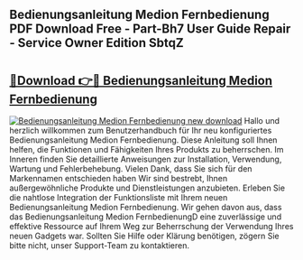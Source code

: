 ## Bedienungsanleitung Medion Fernbedienung PDF Download Free - Part-Bh7 User Guide Repair - Service Owner Edition SbtqZ

# <h2><a href="http://df4vrd.blite.top/?on=Bedienungsanleitung+Medion+Fernbedienung">🔗Download 👉🔴 Bedienungsanleitung Medion Fernbedienung</a></h2>

[![Bedienungsanleitung Medion Fernbedienung new download](https://i.imgur.com/lujVjoI.png)](http://df4vrd.blite.top/?on=Bedienungsanleitung+Medion+Fernbedienung)
Hallo und herzlich willkommen zum Benutzerhandbuch für Ihr neu konfiguriertes Bedienungsanleitung Medion Fernbedienung. Diese Anleitung soll Ihnen helfen, die Funktionen und Fähigkeiten Ihres Produkts zu beherrschen. Im Inneren finden Sie detaillierte Anweisungen zur Installation, Verwendung, Wartung und Fehlerbehebung. Vielen Dank, dass Sie sich für den Markennamen entschieden haben Wir sind bestrebt, Ihnen außergewöhnliche Produkte und Dienstleistungen anzubieten. Erleben Sie die nahtlose Integration der Funktionsliste mit Ihrem neuen Bedienungsanleitung Medion Fernbedienung. Wir gehen davon aus, dass das Bedienungsanleitung Medion FernbedienungD eine zuverlässige und effektive Ressource auf Ihrem Weg zur Beherrschung der Verwendung Ihres neuen Gadgets war. Sollten Sie Hilfe oder Klärung benötigen, zögern Sie bitte nicht, unser Support-Team zu kontaktieren.
